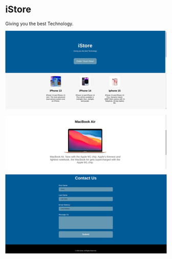 # iStore

Giving you the best Technology. 

![Screenshot](./screenshot/image.png)

![Screenshot](./screenshot/image-1.png)

![Alt text](image-2.png)
